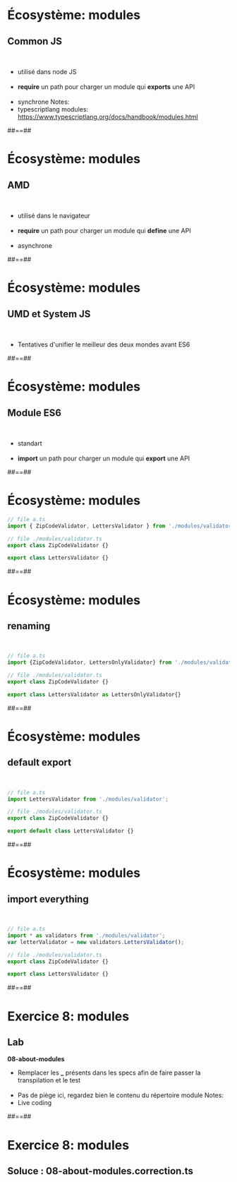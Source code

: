 <!-- .slide -->

# Écosystème: modules

## Common JS

<br>

-   utilisé dans node JS <br><br>
-   <b>require</b> un path pour charger un module qui <b>exports</b> une API<br><br>
-   synchrone
    Notes:
-   typescriptlang modules: https://www.typescriptlang.org/docs/handbook/modules.html

##==##

<!-- .slide -->

# Écosystème: modules

## AMD

<br>

-   utilisé dans le navigateur<br><br>
-   <b>require</b> un path pour charger un module qui <b>define</b> une API <br><br>
-   asynchrone

##==##

<!-- .slide -->

# Écosystème: modules

## UMD et System JS

<br>

-   Tentatives d'unifier le meilleur des deux mondes avant ES6
    <!-- .element: class="full-center" -->

##==##

<!-- .slide -->

# Écosystème: modules

## Module ES6

<br>

-   standart <br><br>
-   <b>import</b> un path pour charger un module qui <b>export</b> une API

##==##

<!-- .slide: class="with-code inconsolata" -->

# Écosystème: modules

```typescript
// file a.ts
import { ZipCodeValidator, LettersValidator } from './modules/validator';

// file ./modules/validator.ts
export class ZipCodeValidator {}

export class LettersValidator {}
```

<!-- .element: class="big-code" -->

##==##

<!-- .slide: class="with-code inconsolata" -->

# Écosystème: modules

## renaming

<br>

```typescript
// file a.ts
import {ZipCodeValidator, LettersOnlyValidator} from './modules/validator';

// file ./modules/validator.ts
export class ZipCodeValidator {}

export class LettersValidator as LettersOnlyValidator{}
```

<!-- .element: class="big-code" -->

##==##

<!-- .slide: class="with-code inconsolata" -->

# Écosystème: modules

## default export

<br>

```typescript
// file a.ts
import LettersValidator from './modules/validator';

// file ./modules/validator.ts
export class ZipCodeValidator {}

export default class LettersValidator {}
```

<!-- .element: class="big-code" -->

##==##

<!-- .slide: class="with-code inconsolata" -->

# Écosystème: modules

## import everything

<br>

```typescript
// file a.ts
import * as validators from './modules/validator';
var letterValidator = new validators.LettersValidator();

// file ./modules/validator.ts
export class ZipCodeValidator {}

export class LettersValidator {}
```

<!-- .element: class="big-code" -->

##==##

<!-- .slide: class="exercice" -->

# Exercice 8: modules

## Lab

<span class="center"><b>08-about-modules</b></span>
<br>

-   Remplacer les <b>\_</b> présents dans les specs afin de faire passer la transpilation et le test<br><br>
-   Pas de piège ici, regardez bien le contenu du répertoire module
    Notes:
-   Live coding

##==##

<!-- .slide: class="transition-bg-sfeir-3" -->

# Exercice 8: modules

## Soluce : **08-about-modules.correction.ts**
